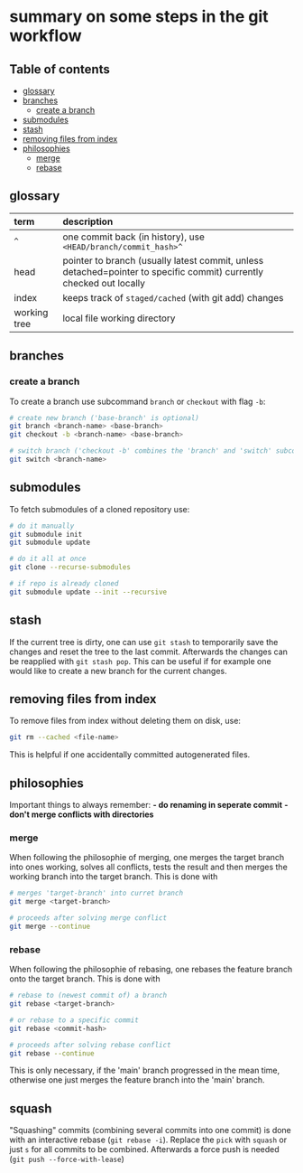 # summary on some steps in the git workflow

## Table of contents

- [glossary](#glossary)
- [branches](#branches)
  - [create a branch](#create-a-branch)
- [submodules](#submodules)
- [stash](#stash)
- [removing files from index](#removing-files-from-index)
- [philosophies](#philosophies)
  - [merge](#merge)
  - [rebase](#rebase)

## glossary

| term | description |
| :--- | :---------- |
| `^` | one commit back (in history), use `<HEAD/branch/commit_hash>^` |
| head | pointer to branch (usually latest commit, unless detached=pointer to specific commit) currently checked out locally |
| index | keeps track of `staged/cached` (with git add) changes |
| working tree | local file working directory |


## branches

### create a branch

To create a branch use subcommand `branch` or `checkout` with flag `-b`:
```bash
# create new branch ('base-branch' is optional)
git branch <branch-name> <base-branch>
git checkout -b <branch-name> <base-branch>

# switch branch ('checkout -b' combines the 'branch' and 'switch' subcommands)
git switch <branch-name>
```


## submodules

To fetch submodules of a cloned repository use:
```sh
# do it manually
git submodule init
git submodule update

# do it all at once
git clone --recurse-submodules

# if repo is already cloned
git submodule update --init --recursive
```


## stash

If the current tree is dirty, one can use `git stash` to temporarily save the changes and reset the tree to the last commit.
Afterwards the changes can be reapplied with `git stash pop`.
This can be useful if for example one would like to create a new branch for the current changes.


## removing files from index

To remove files from index without deleting them on disk, use:
```sh
git rm --cached <file-name>
```
This is helpful if one accidentally committed autogenerated files.


## philosophies

Important things to always remember:
**- do renaming in seperate commit**
**- don't merge conflicts with directories**


### merge

When following the philosophie of merging, one merges the target branch into ones working, solves all conflicts, tests the result and then merges the working branch into the target branch. This is done with
```sh
# merges 'target-branch' into curret branch
git merge <target-branch>

# proceeds after solving merge conflict
git merge --continue
```


### rebase

When following the philosophie of rebasing, one rebases the feature branch onto the target branch. This is done with
```sh
# rebase to (newest commit of) a branch
git rebase <target-branch>

# or rebase to a specific commit
git rebase <commit-hash>

# proceeds after solving rebase conflict
git rebase --continue
```
This is only necessary, if the 'main' branch progressed in the mean time, otherwise one just merges the feature branch into the 'main' branch.


## squash

"Squashing" commits (combining several commits into one commit) is done with an interactive rebase (`git rebase -i`).
Replace the `pick` with `squash` or just `s` for all commits to be combined.
Afterwards a force push is needed (`git push --force-with-lease`)


